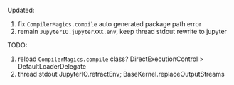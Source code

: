 Updated:

1. fix `CompilerMagics.compile` auto generated package path error
2. remain `JupyterIO.jupyterXXX.env`, keep thread stdout rewrite to jupyter

TODO:

1. reload `CompilerMagics.compile` class? DirectExecutionControl > DefaultLoaderDelegate
2. thread stdout JupyterIO.retractEnv; BaseKernel.replaceOutputStreams
